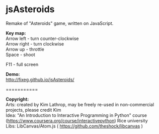 jsAsteroids       
===========       
         
Remake of "Asteroids" game, written on JavaScript.       
      
**Key map:**         
Arrow left	- turn counter-clockwise      
Arrow right - turn clockwise     
Arrow up	- throttle    
Space		- shoot   
    
F11			- full screen   
     
**Demo:**    
http://fixeg.github.io/jsAsteroids/    
     
===========     
    
**Copyright:**   
Arts: created by Kim Lathrop, may be freely re-used in non-commercial projects, please credit Kim    
Idea: "An Introduction to Interactive Programming in Python" course (https://www.coursera.org/course/interactivepython) Rice university    
Libs: LibCanvas/Atom.js ( https://github.com/theshock/libcanvas )   
